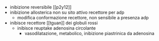 - inibizione reversibile [[p2y12]]
- inibizione allosterica non su sito attivo recettore per adp
	- modifica conformazione recettore, non sensibile a presenza adp
- inibisce recettore [[tguan]] dei globuli rossi
	- inibisce reuptake adenosina circolante
		- vasodilatazione, metabolico, inibizione piastrinica da adenosina